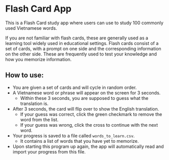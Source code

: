# Flash Card App
This is a Flash Card study app where users can use to study 100 commonly used Vietnamese words. 

If you are not familiar with flash cards, these are generally used as a learning tool widely used in educational settings.
Flash cards consist of a set of cards, with a prompt on one side and the corresponding information on the other side. 
These are frequently used to test your knowledge and how you memorize information.

## How to use:
- You are given a set of cards and will cycle in random order.
- A Vietnamese word or phrase will appear on the screen for 3 seconds.
  - Within these 3 seconds, you are supposed to guess what the translation is.
- After 3 seconds, the card will flip over to show the English translation.
  - If your guess was correct, click the green checkmark to remove the word from the list.
  - If your guess was wrong, click the cross to continue with the next word.
- Your progress is saved to a file called `words_to_learn.csv`.
  - It contains a list of words that you have yet to memorize.
- Upon starting this program up again, the app will automatically read and import your progress from this file.